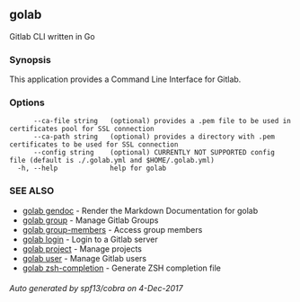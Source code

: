 ## golab

Gitlab CLI written in Go

### Synopsis


This application provides a Command Line Interface for Gitlab.

### Options

```
      --ca-file string   (optional) provides a .pem file to be used in certificates pool for SSL connection
      --ca-path string   (optional) provides a directory with .pem certificates to be used for SSL connection
      --config string    (optional) CURRENTLY NOT SUPPORTED config file (default is ./.golab.yml and $HOME/.golab.yml)
  -h, --help             help for golab
```

### SEE ALSO
* [golab gendoc](golab_gendoc.md)	 - Render the Markdown Documentation for golab
* [golab group](golab_group.md)	 - Manage Gitlab Groups
* [golab group-members](golab_group-members.md)	 - Access group members
* [golab login](golab_login.md)	 - Login to a Gitlab server
* [golab project](golab_project.md)	 - Manage projects
* [golab user](golab_user.md)	 - Manage Gitlab users
* [golab zsh-completion](golab_zsh-completion.md)	 - Generate ZSH completion file

###### Auto generated by spf13/cobra on 4-Dec-2017

